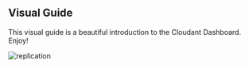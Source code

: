 ## Visual Guide

This visual guide is a beautiful introduction to the Cloudant Dashboard. Enjoy!

![replication](images/replication_guide_1.png)
